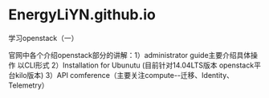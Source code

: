 # EnergyLiYN.github.io
学习openstack（一）

官网中各个介绍openstack部分的讲解：1）administrator guide主要介绍具体操作 以CLI形式
                                   2）Installation  for Ubunutu (目前针对14.04LTS版本 openstack平台kilo版本)
                                   3）API comference（主要关注compute--迁移、Identity、Telemetry）
